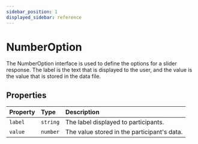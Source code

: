 ```yaml
---
sidebar_position: 1
displayed_sidebar: reference
---
```


# NumberOption

The NumberOption interface is used to define the options for a slider response.
The label is the text that is displayed to the user, and the value is the value that is stored in the data file.

## Properties

| Property | Type | Description |
| :------ | :------ | :------ |
| `label` | `string` | The label displayed to participants. |
| `value` | `number` | The value stored in the participant's data. |
